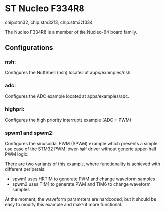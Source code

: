 # ST Nucleo F334R8

<div class="tags">

chip:stm32, chip:stm32f3, chip:stm32f334

</div>

The Nucleo F334R8 is a member of the Nucleo-64 board family.

## Configurations

### nsh:

Configures the NuttShell (nsh) located at apps/examples/nsh.

### adc:

Configures the ADC example located at apps/examples/adc.

### highpri:

Configures the high priority interrupts example (ADC + PWM)

### spwm1 and spwm2:

Configures the sinusoidal PWM (SPWM) example which presents a simple use
case of the STM32 PWM lower-half driver without generic upper-half PWM
logic.

There are two variants of this example, where functionality is achieved
with different periperals:

  - spwm1 uses HRTIM to generate PWM and change waveform samples
  - spwm2 uses TIM1 to generate PWM and TIM6 to change waveform samples

At the moment, the waveform parameters are hardcoded, but it should be
easy to modify this example and make it more functional.
